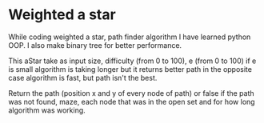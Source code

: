 # Weighted a star
While coding weighted a star, path finder algorithm I have learned python OOP. I also make binary tree for better performance. 


This aStar take as input size, difficulty (from 0 to 100), e (from 0 to 100) if e is small algorithm is taking longer but it returns better path in the opposite case algorithm is fast, but path isn't the best. 

Return the path (position x and y of every node of path) or false if the path was not found, maze, each node that was in the open set and for how long algorithm was working.
